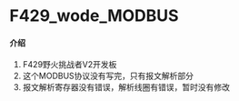 # F429_wode_MODBUS

#### 介绍
1. F429野火挑战者V2开发板
2. 这个MODBUS协议没有写完，只有报文解析部分
3. 报文解析寄存器没有错误，解析线圈有错误，暂时没有修改
